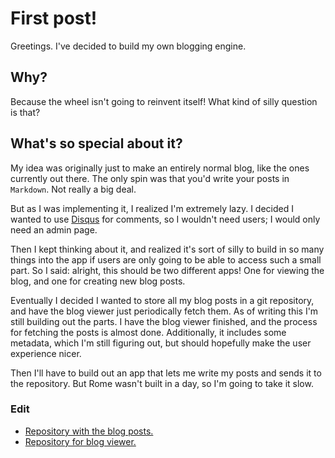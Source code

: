 # First post!

Greetings. I've decided to build my own blogging engine. 

## Why?

Because the wheel isn't going to reinvent itself! What kind of silly question is that?

## What's so special about it?

My idea was originally just to make an entirely normal blog, like the ones currently out there. The only spin was that you'd write your posts in `Markdown`. Not really a big deal.

But as I was implementing it, I realized I'm extremely lazy. I decided I wanted to use [Disqus](https://disqus.com) for comments, so I wouldn't need users; I would only need an admin page. 

Then I kept thinking about it, and realized it's sort of silly to build in so many things into the app if users are only going to be able to access such a small part. So I said: alright, this should be two different apps! One for viewing the blog, and one for creating new blog posts. 

Eventually I decided I wanted to store all my blog posts in a git repository, and have the blog viewer just periodically fetch them. As of writing this I'm still building out the parts. I have the blog viewer finished, and the process for fetching the posts is almost done. Additionally, it includes some metadata, which I'm still figuring out, but should hopefully make the user experience nicer.

Then I'll have to build out an app that lets me write my posts and sends it to the repository. But Rome wasn't built in a day, so I'm going to take it slow. 

### Edit

* [Repository with the blog posts.](https://github.com/cesarandreu/blog)
* [Repository for blog viewer.](https://github.com/cesarandreu/blog_viewer)
